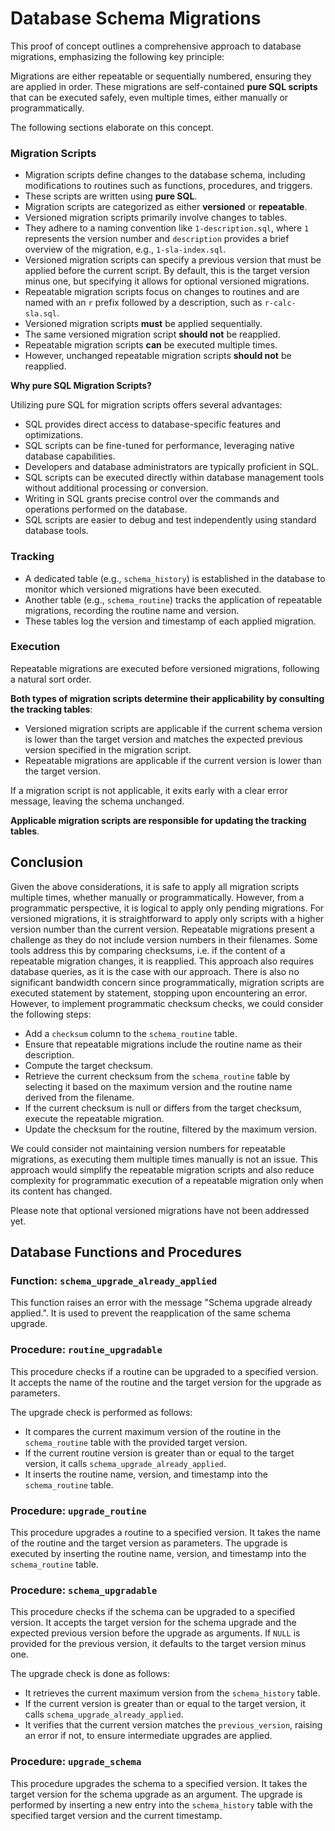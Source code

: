 # Database Schema Migrations

This proof of concept outlines a comprehensive approach to database migrations, emphasizing the following key principle:

Migrations are either repeatable or sequentially numbered, ensuring they are applied in order.
These migrations are self-contained **pure SQL scripts** that can be executed safely,
even multiple times, either manually or programmatically.

The following sections elaborate on this concept.

### Migration Scripts

  - Migration scripts define changes to the database schema,
    including modifications to routines such as functions, procedures, and triggers.
  - These scripts are written using **pure SQL**.
  - Migration scripts are categorized as either **versioned** or **repeatable**.
  - Versioned migration scripts primarily involve changes to tables.
  - They adhere to a naming convention like `1-description.sql`,
    where `1` represents the version number and `description` provides a brief overview of the migration,
    e.g., `1-sla-index.sql`.
  - Versioned migration scripts can specify a previous version that must be applied before the current script.
    By default, this is the target version minus one, but specifying it allows for optional versioned migrations.
  - Repeatable migration scripts focus on changes to routines and
    are named with an `r` prefix followed by a description, such as `r-calc-sla.sql`.
  - Versioned migration scripts **must** be applied sequentially.
  - The same versioned migration script **should not** be reapplied.
  - Repeatable migration scripts **can** be executed multiple times.
  - However, unchanged repeatable migration scripts **should not** be reapplied.

**Why pure SQL Migration Scripts?**

Utilizing pure SQL for migration scripts offers several advantages:

  - SQL provides direct access to database-specific features and optimizations.
  - SQL scripts can be fine-tuned for performance, leveraging native database capabilities.
  - Developers and database administrators are typically proficient in SQL.
  - SQL scripts can be executed directly within database management tools without additional processing or conversion.
  - Writing in SQL grants precise control over the commands and operations performed on the database.
  - SQL scripts are easier to debug and test independently using standard database tools.

### Tracking

  - A dedicated table (e.g., `schema_history`) is established in the database to
    monitor which versioned migrations have been executed.
  - Another table (e.g., `schema_routine`) tracks the application of repeatable migrations,
    recording the routine name and version.
  - These tables log the version and timestamp of each applied migration.

### Execution

Repeatable migrations are executed before versioned migrations, following a natural sort order.

**Both types of migration scripts determine their applicability by consulting the tracking tables**:

  - Versioned migration scripts are applicable if the current schema version is lower than the target version and
    matches the expected previous version specified in the migration script.
  - Repeatable migrations are applicable if the current version is lower than the target version.

If a migration script is not applicable, it exits early with a clear error message, leaving the schema unchanged.

**Applicable migration scripts are responsible for updating the tracking tables**.

## Conclusion

Given the above considerations, it is safe to apply all migration scripts multiple times,
whether manually or programmatically. However, from a programmatic perspective,
it is logical to apply only pending migrations. For versioned migrations,
it is straightforward to apply only scripts with a higher version number than the current version.
Repeatable migrations present a challenge as they do not include version numbers in their filenames.
Some tools address this by comparing checksums, i.e. if the content of a repeatable migration changes, it is reapplied.
This approach also requires database queries, as it is the case with our approach.
There is also no significant bandwidth concern since programmatically,
migration scripts are executed statement by statement, stopping upon encountering an error.
However, to implement programmatic checksum checks, we could consider the following steps:

  - Add a `checksum` column to the `schema_routine` table.
  - Ensure that repeatable migrations include the routine name as their description.
  - Compute the target checksum.
  - Retrieve the current checksum from the `schema_routine` table by selecting it based on the maximum version and
    the routine name derived from the filename.
  - If the current checksum is null or differs from the target checksum, execute the repeatable migration.
  - Update the checksum for the routine, filtered by the maximum version.

We could consider not maintaining version numbers for repeatable migrations,
as executing them multiple times manually is not an issue.
This approach would simplify the repeatable migration scripts and also reduce complexity for
programmatic execution of a repeatable migration only when its content has changed.

Please note that optional versioned migrations have not been addressed yet.

## Database Functions and Procedures

### Function: `schema_upgrade_already_applied`

This function raises an error with the message "Schema upgrade already applied.".
It is used to prevent the reapplication of the same schema upgrade.

### Procedure: `routine_upgradable`

This procedure checks if a routine can be upgraded to a specified version.
It accepts the name of the routine and the target version for the upgrade as parameters.

The upgrade check is performed as follows:

- It compares the current maximum version of the routine in the `schema_routine` table with the provided target version.
- If the current routine version is greater than or equal to the target version,
  it calls `schema_upgrade_already_applied`.
- It inserts the routine name, version, and timestamp into the `schema_routine` table.

### Procedure: `upgrade_routine`

This procedure upgrades a routine to a specified version.
It takes the name of the routine and the target version as parameters.
The upgrade is executed by inserting the routine name, version, and timestamp into the `schema_routine` table.

### Procedure: `schema_upgradable`

This procedure checks if the schema can be upgraded to a specified version.
It accepts the target version for the schema upgrade and the expected previous version before the upgrade as arguments.
If `NULL` is provided for the previous version, it defaults to the target version minus one.

The upgrade check is done as follows:

- It retrieves the current maximum version from the `schema_history` table.
- If the current version is greater than or equal to the target version, it calls `schema_upgrade_already_applied`.
- It verifies that the current version matches the `previous_version`,
  raising an error if not, to ensure intermediate upgrades are applied.

### Procedure: `upgrade_schema`

This procedure upgrades the schema to a specified version.
It takes the target version for the schema upgrade as an argument.
The upgrade is performed by inserting a new entry into the `schema_history` table with
the specified target version and the current timestamp.
